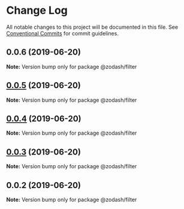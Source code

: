 # Change Log

All notable changes to this project will be documented in this file.
See [Conventional Commits](https://conventionalcommits.org) for commit guidelines.

## 0.0.6 (2019-06-20)

**Note:** Version bump only for package @zodash/filter





## [0.0.5](https://github.com/zcorky/zodash/compare/@zodash/filter@0.0.4...@zodash/filter@0.0.5) (2019-06-20)

**Note:** Version bump only for package @zodash/filter





## [0.0.4](https://github.com/zcorky/zodash/compare/@zodash/filter@0.0.3...@zodash/filter@0.0.4) (2019-06-20)

**Note:** Version bump only for package @zodash/filter





## [0.0.3](https://github.com/zcorky/zodash/compare/@zodash/filter@0.0.2...@zodash/filter@0.0.3) (2019-06-20)

**Note:** Version bump only for package @zodash/filter





## 0.0.2 (2019-06-20)

**Note:** Version bump only for package @zodash/filter
